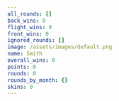 ```yaml
---
all_rounds: []
back_wins: 0
flight_wins: 0
front_wins: 0
ignored_rounds: []
image: /assets/images/default.png
name: Smith
overall_wins: 0
points: 0
rounds: 0
rounds_by_month: {}
skins: 0
---
```

